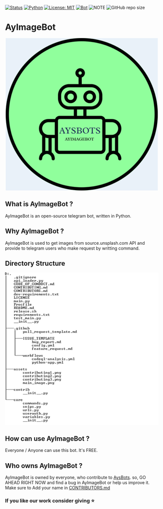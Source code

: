 [![Status](https://img.shields.io/badge/Status-Beta%20Released-tint)](https://telegram.me/AyImageBot)
[![Python](https://img.shields.io/badge/Python-v3.6%2B-green)](https://www.python.org/)
[![License: MIT](https://img.shields.io/badge/License-MIT-yellow.svg)](https://opensource.org/licenses/MIT)
[![Bot](https://img.shields.io/badge/Telegram-2CA5E0?style=for-the-badge&logo=telegram&logoColor=white)](https://telegram.me/AyImageBot)
![NOTE](https://img.shields.io/badge/NOTE-BOT%20IS%20RUNNING-green)
![GitHub repo size](https://img.shields.io/github/repo-size/AysBots/AyImageBot)
# AyImageBot
<p align="center">
  <img src="https://github.com/AysBots/AyImageBot/blob/main/assets/botlogo.png">
</p>

## What is AyImageBot ?

AyImageBot is an open-source telegram bot, written in Python.

## Why AyImageBot ?

AyImageBot is used to get images from source.unsplash.com API and provide to telegram users who make request by writting command.

## Directory Structure
![image](https://github.com/AysBots/AyImageBot/blob/main/assets/directory_structure.PNG)

## How can use AyImageBot ?

Everyone / Anyone can use this bot. It's FREE.

## Who owns AyImageBot ?

AyImageBot is owned by everyone, who contribute to [AysBots](https://github.com/AysBots). 
so, GO AHEAD RIGHT NOW and find a bug in AyImageBot or help us improve it.
Make sure to Add your name in [CONTRIBUTORS.md](https://github.com/AysBots/AyImageBot/blob/master/CONTRIBUTORS.md)

### If you like our work consider giving ⭐
